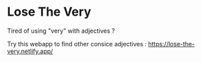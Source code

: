 # Lose The Very

Tired of using "very" with adjectives ?

Try this webapp to find other consice adjectives : https://lose-the-very.netlify.app/

